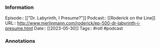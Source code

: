 ### Information

Episode:: [["Dr. Labyrinth, I Presume?"]]
Podcast:: [[Roderick on the Line]]
URL:: http://www.merlinmann.com/roderick/ep-500-dr-labyrinth-i-presume.html
Date:: [[2023-05-30]]
Tags:: #rotl
#podcast


### Annotations

